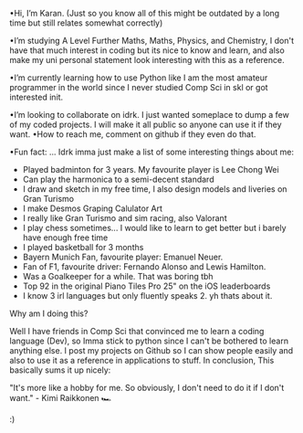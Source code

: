 •Hi, I’m Karan. (Just so you know all of this might be outdated by a long time but still relates somewhat correctly)

•I’m studying A Level Further Maths, Maths, Physics, and Chemistry, I don't have that much interest in coding but its nice to know and learn, and also make my uni personal statement look interesting with this as a reference.

•I’m currently learning how to use Python like I am the most amateur programmer in the world since I never studied Comp Sci in skl or got interested init.

•I’m looking to collaborate on idrk. I just wanted someplace to dump a few of my coded projects. I will make it all public so anyone can use it if they want.
•How to reach me, comment on github if they even do that.

•Fun fact: ... Idrk imma just make a list of some interesting things about me:
- Played badminton for 3 years. My favourite player is Lee Chong Wei
- Can play the harmonica to a semi-decent standard
- I draw and sketch in my free time, I also design models and liveries on Gran Turismo
- I make Desmos Graping Calulator Art
- I really like Gran Turismo and sim racing, also Valorant
- I play chess sometimes... I would like to learn to get better but i barely have enough free time
- I played basketball for 3 months
- Bayern Munich Fan, favourite player: Emanuel Neuer.
- Fan of F1, favourite driver: Fernando Alonso and Lewis Hamilton.
- Was a Goalkeeper for a while. That was boring tbh
- Top 92 in the original Piano Tiles Pro 25" on the iOS leaderboards
- I know 3 irl languages but only fluently speaks 2.
yh thats about it.

Why am I doing this?

Well I have friends in Comp Sci that convinced me to learn a coding language (Dev), so Imma stick to python since I can't be bothered to learn anything else.
I post my projects on Github so I can show people easily and also to use it as a reference in applications to stuff.
In conclusion, This basically sums it up nicely:

"It's more like a hobby for me. So obviously, I don't need to do it if I don't want." - Kimi Raikkonen 🏎️

:)
